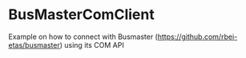 BusMasterComClient
==================

Example on how to connect with Busmaster (https://github.com/rbei-etas/busmaster) using its COM API
